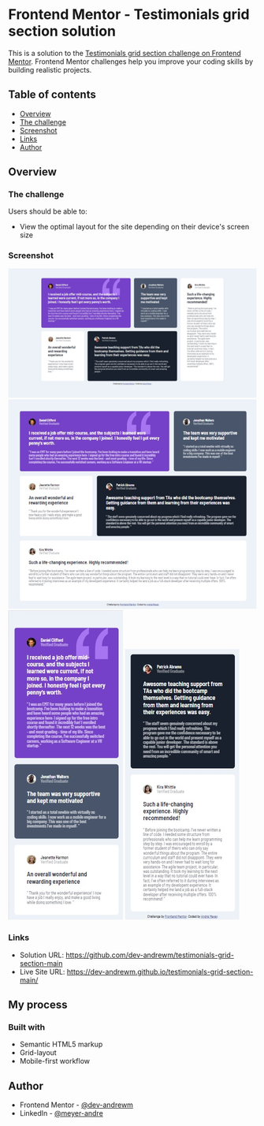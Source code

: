 # Frontend Mentor - Testimonials grid section solution

This is a solution to the [Testimonials grid section challenge on Frontend Mentor](https://www.frontendmentor.io/challenges/testimonials-grid-section-Nnw6J7Un7). Frontend Mentor challenges help you improve your coding skills by building realistic projects.

## Table of contents

- [Overview](#overview)
- [The challenge](#the-challenge)
- [Screenshot](#screenshot)
- [Links](#links)
- [Author](#author)

## Overview

### The challenge

Users should be able to:

- View the optimal layout for the site depending on their device's screen size

### Screenshot

![](screenshots/big_screen.jpg)
![](screenshots/medium_screen.jpg)
![](screenshots/small_screen1.jpg) ![](screenshots/small_screen2.jpg)

### Links

- Solution URL: https://github.com/dev-andrewm/testimonials-grid-section-main
- Live Site URL: https://dev-andrewm.github.io/testimonials-grid-section-main/

## My process

### Built with

- Semantic HTML5 markup
- Grid-layout
- Mobile-first workflow

## Author

- Frontend Mentor - [@dev-andrewm](https://www.frontendmentor.io/profile/dev-andrewm)
- LinkedIn - [@meyer-andre](https://www.linkedin.com/in/meyer-andre)

